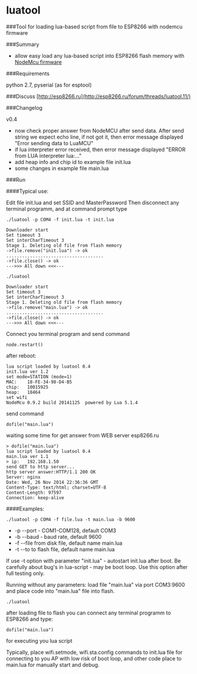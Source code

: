 # **luatool** #

###Tool for loading lua-based script from file to ESP8266 with nodemcu firmware

###Summary

- allow easy load any lua-based script into ESP8266 flash memory with [NodeMcu firmware](https://github.com/nodemcu/nodemcu-firmware)

###Requirements

python 2.7, pyserial (as for esptool)

###Discuss
[http://esp8266.ru](http://esp8266.ru/forum/threads/luatool.11/)


###Changelog

v0.4
- now check proper answer from NodeMCU after send data.
  After send string we expect echo line, if not got it, then error message displayed "Error sending data to LuaMCU"
- if lua interpreter error received, then error message displayed "ERROR from LUA interpreter lua:..."
- add heap info and chip id to example file init.lua
- some changes in example file main.lua


###Run

####Typical use:


Edit file init.lua and set SSID and MasterPassword
Then disconnect any terminal programm, and at command prompt type

```
./luatool -p COM4 -f init.lua -t init.lua

Downloader start
Set timeout 3
Set interCharTimeout 3
Stage 1. Deleting old file from flash memory
->file.remove("init.lua") -> ok
.....................................
->file.close() -> ok
--->>> All down <<<---

./luatool

Downloader start
Set timeout 3
Set interCharTimeout 3
Stage 1. Deleting old file from flash memory
->file.remove("main.lua") -> ok
.....................................
->file.close() -> ok
--->>> All down <<<---
```
Connect you terminal program and send command
```
node.restart()
```
after reboot:
```
lua script loaded by luatool 0.4
init.lua ver 1.2
set mode=STATION (mode=1)
MAC: 	18-FE-34-98-D4-B5
chip: 	10015925
heap: 	18464
set wifi
NodeMcu 0.9.2 build 20141125  powered by Lua 5.1.4
```

send command
```
dofile("main.lua")
```
waiting some time for get answer from WEB server esp8266.ru

```
> dofile("main.lua")
lua script loaded by luatool 0.4
main.lua ver 1.1
> ip: 	192.168.1.50
send GET to http server...
http server answer:HTTP/1.1 200 OK
Server: nginx
Date: Wed, 26 Nov 2014 22:36:36 GMT
Content-Type: text/html; charset=UTF-8
Content-Length: 97597
Connection: keep-alive

```

####Examples:

```
./luatool -p COM4 -f file.lua -t main.lua -b 9600
```
- -p --port - COM1-COM128, default COM3
- -b --baud - baud rate, default 9600
- -f --file from disk file, default name main.lua
- -t --to to flash file, default name main.lua

If use -t option with parameter "init.lua" - autostart init.lua after boot.
Be carefully about bug's in lua-script - may be boot loop. Use this option after full testing only.

Running without any parameters: load file "main.lua" via port COM3:9600 and place code into "main.lua" file into flash.

```
./luatool
```

after loading file to flash you can connect any terminal programm to ESP8266 and type: 
```
dofile("main.lua") 
```
for executing you lua script

Typically, place wifi.setmode, wifi.sta.config commands to init.lua file for connecting to you AP with low risk of boot loop, and other code place to main.lua for manually start and debug.
